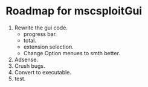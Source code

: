 # Roadmap for mscsploitGui

1. Rewrite the gui code.
	- progress bar.
	- total.
	- extension selection.
	- Change Option menues to smth better.
2. Adsense.
3. Crush bugs.
4. Convert to executable.
5. test.



